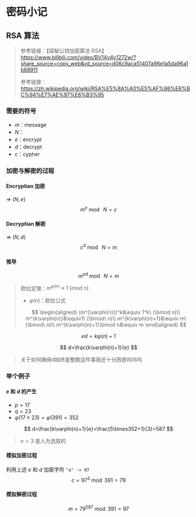 # 密码小记

## RSA 算法

> 参考链接：【探秘公钥加密算法 RSA】 https://www.bilibili.com/video/BV14y4y1272w/?share_source=copy_web&vd_source=d06c9aca51407a96e1a5da96a1b68911
>
> 参考链接：https://zh.wikipedia.org/wiki/RSA%E5%8A%A0%E5%AF%86%E6%BC%94%E7%AE%97%E6%B3%95

### 需要的符号

- $m$：message
- $N$：
- $e$：encrypt
- $d$：decrypt
- $c$：cypher

### 加密与解密的过程

#### Encryptian 加密

=> $(N,e)$
$$
m^e\bmod\ N=c
$$

#### Decryptian 解密 

=> $(N,d)$
$$
c^d\bmod\ N=m
$$

#### 推导

$$
m^{ed}\bmod\ N=m
$$

> 欧拉定理：$m^{\varphi(n)}\equiv1\ (mod\ n)$
>
> - $\varphi(n)$：欧拉公式
>
> $$
> \begin{aligned}
> (m^{\varphi(n)})^k&\equiv 1^k\ (\bmod n)\\
> m^{k\varphi(n)}&\equiv1\ (\bmod\ n)\\
> m^{k\varphi(n)+1}&\equiv m\ (\bmod\ n)\\
> m^{k\varphi(n)+1}\bmod n&\equiv m
> \end{aligned}
> $$

$$
ed=k\varphi(n)+1
$$

$$
d=\frac{k\varphi(n)+1}{e}
$$

> 关于如何确保d始终是整数这件事我还十分困惑呜呜呜

### 举个例子

#### $e$ 和 $d$ 的产生

- $p=17$
- $q=23$
- $\varphi(17\times23)=\varphi(391)=352$

$$
d=\frac{k\varphi(n)+1}{e}=\frac{5\times352+1}{3}=587
$$

> $e=3$ 是人为选取的

#### 模拟加密过程

利用上述 $e$ 和 $d$ 加密字符 `"a" -> 97`
$$
c=97^3\bmod391=79
$$

#### 模拟解密过程

$$
m=79^{587}\bmod 391=97
$$

